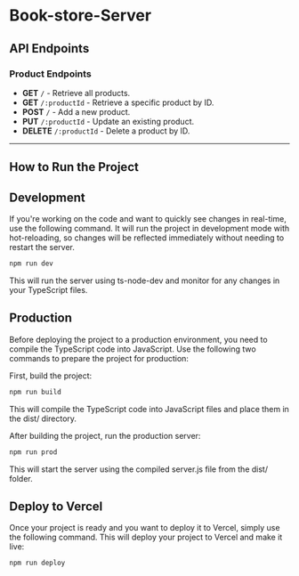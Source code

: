 # Book-store-Server






## API Endpoints

### Product Endpoints
- **GET** `/` - Retrieve all products.
- **GET** `/:productId` - Retrieve a specific product by ID.
- **POST** `/` - Add a new product.
- **PUT** `/:productId` - Update an existing product.
- **DELETE** `/:productId` - Delete a product by ID.



---



## How to Run the Project
## Development

If you're working on the code and want to quickly see changes in real-time, use the following command. It will run the project in development mode with hot-reloading, so changes will be reflected immediately without needing to restart the server.

```bash
npm run dev
```
This will run the server using ts-node-dev and monitor for any changes in your TypeScript files.



## Production

Before deploying the project to a production environment, you need to compile the TypeScript code into JavaScript. Use the following two commands to prepare the project for production:

First, build the project:

```bash
npm run build
```

This will compile the TypeScript code into JavaScript files and place them in the dist/ directory.

After building the project, run the production server:

```bash
npm run prod
```

This will start the server using the compiled server.js file from the dist/ folder.

## Deploy to Vercel

Once your project is ready and you want to deploy it to Vercel, simply use the following command. This will deploy your project to Vercel and make it live:

```bash
npm run deploy
```

